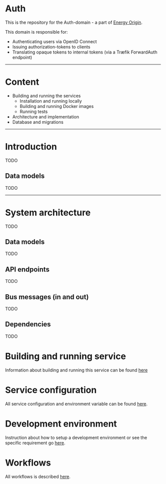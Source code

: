 # Auth

This is the repository for the Auth-domain - a part of [Energy Origin](https://github.com/Energinet-DataHub/energy-origin).

This domain is responsible for:

- Authenticating users via OpenID Connect
- Issuing authorization-tokens to clients
- Translating opaque tokens to internal tokens (via a Træfik ForwardAuth endpoint)


---


# Content

- Building and running the services
    - Installation and running locally
    - Building and running Docker images
    - Running tests
- Architecture and implementation
- Database and migrations


---


# Introduction

TODO


## Data models

TODO


---


# System architecture

TODO


## Data models

TODO


## API endpoints

TODO


## Bus messages (in and out)

TODO


## Dependencies

TODO


# Building and running service
Information about building and running this service can be found [here](doc/running_service.md)

# Service configuration
All service configuration and environment variable can be found [here](doc/configuration.md).

# Development environment
Instruction about how to setup a development environment or see the specific requirement go [here](doc/contrib/shared/README.md).

# Workflows
All workflows is described [here](.github/workflows/README.md).

